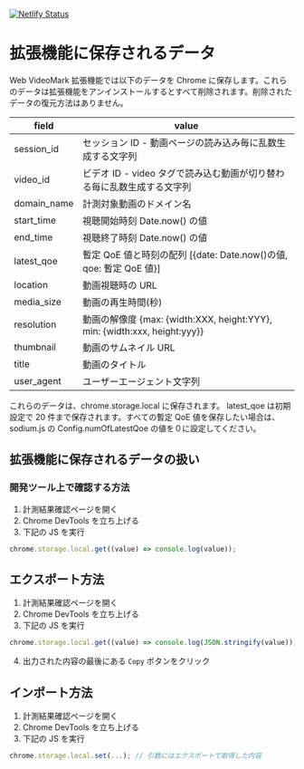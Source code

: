 [![Netlify Status](https://api.netlify.app/api/v1/badges/0d2a4ed0-102a-47db-8291-c241d66a909b/deploy-status)](https://app.netlify.app/sites/sodium-extension/deploys)

# 拡張機能に保存されるデータ

Web VideoMark 拡張機能では以下のデータを Chrome に保存します。これらのデータは拡張機能をアンインストールするとすべて削除されます。削除されたデータの復元方法はありません。

| field       | value                                                                     |
| ----------- | ------------------------------------------------------------------------- |
| session_id  | セッション ID - 動画ページの読み込み毎に乱数生成する文字列                |
| video_id    | ビデオ ID - video タグで読み込む動画が切り替わる毎に乱数生成する文字列    |
| domain_name | 計測対象動画のドメイン名                                                  |
| start_time  | 視聴開始時刻 Date.now() の値                                              |
| end_time    | 視聴終了時刻 Date.now() の値                                              |
| latest_qoe  | 暫定 QoE 値と時刻の配列 [{date: Date.now()の値, qoe: 暫定 QoE 値}]        |
| location    | 動画視聴時の URL                                                          |
| media_size  | 動画の再生時間(秒)                                                        |
| resolution  | 動画の解像度 {max: {width:XXX, height:YYY}, min: {width:xxx, height:yyy}} |
| thumbnail   | 動画のサムネイル URL                                                      |
| title       | 動画のタイトル                                                            |
| user_agent  | ユーザーエージェント文字列                                                |

これらのデータは、chrome.storage.local に保存されます。 latest_qoe は初期設定で 20 件まで保存されます。すべての暫定 QoE 値を保存したい場合は、sodium.js の Config.numOfLatestQoe の値を０に設定してください。

## 拡張機能に保存されるデータの扱い

### 開発ツール上で確認する方法

1. 計測結果確認ページを開く
2. Chrome DevTools を立ち上げる
3. 下記の JS を実行

```JavaScript
chrome.storage.local.get((value) => console.log(value));
```

## エクスポート方法

1. 計測結果確認ページを開く
2. Chrome DevTools を立ち上げる
3. 下記の JS を実行

```JavaScript
chrome.storage.local.get((value) => console.log(JSON.stringify(value)));
```

4. 出力された内容の最後にある `Copy` ボタンをクリック

## インポート方法

1. 計測結果確認ページを開く
2. Chrome DevTools を立ち上げる
3. 下記の JS を実行

```JavaScript
chrome.storage.local.set(...); // 引数にはエクスポートで取得した内容
```
